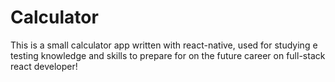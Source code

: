 # Calculator
This is a small calculator app written with react-native, used for studying e testing knowledge and skills to prepare for on the future career on full-stack react developer!
